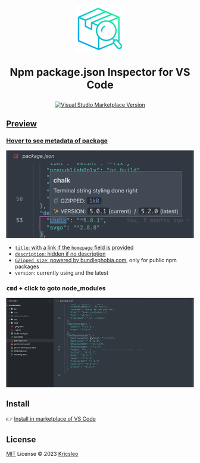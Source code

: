 <h1 align="center">
  <img src="./icon.png" alt="logo" width="128" />
  <p>Npm package.json Inspector for VS Code</p>
</h1>

<p align="center">
  <a href="https://marketplace.visualstudio.com/items?itemName=kricsleo.vscode-package.json-inspector" target="__blank"><img src="https://img.shields.io/visual-studio-marketplace/v/kricsleo.vscode-package.json-inspector.svg?color=eee&amp;label=VS%20Code%20Marketplace&logo=visual-studio-code" alt="Visual Studio Marketplace Version" />
</p>

## Preview

### Hover to see metadata of package

<p align="center">
  <img src="./screenshot/hover.png" alt="preview hover" />
</p>

- `title`: with a link if the `homepage` field is provided
- `description`: hidden if no description
- `GZipped size`: powered by [bundlephobia.com](https://bundlephobia.com), only for public npm packages
- `version`: currently using and the latest

### **<kbd>cmd</kbd> + click** to goto node_modules

<p align="center">
  <img src="./screenshot/click.gif" alt="preview click" />
</p>

## Install

👉 [Install in marketplace of VS Code](https://marketplace.visualstudio.com/items?itemName=kricsleo.vscode-package.json-inspector)


## License

[MIT](./LICENSE) License © 2023 [Kricsleo](https://github.com/kricsleo)
